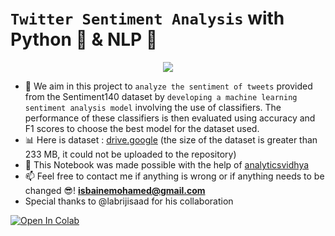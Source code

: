 # `Twitter Sentiment Analysis` with Python 🐍 & NLP 📙

<p align="center">
  <img src="https://user-images.githubusercontent.com/74627083/155904389-1383accb-1571-4f5b-ac33-9d9c0101f441.jpg" />
</p>

- 🎯 We aim in this project to `analyze the sentiment of tweets` provided from the Sentiment140 dataset by `developing a machine learning sentiment analysis model` involving the use of classifiers. The performance of these classifiers is then evaluated using accuracy and F1 scores to choose the best model for the dataset used.
- 📊 Here is dataset : [drive.google](https://drive.google.com/file/d/19IeqXU96-kDt6wy1wTNyhWrIw1jbK2Kx/view?usp=sharing) (the size of the dataset is greater than 233 MB, it could not be uploaded to the repository)
- 🙌 This Notebook was made possible with the help of [analyticsvidhya](https://www.analyticsvidhya.com/) 
- 📫 Feel free to contact me if anything is wrong or if anything needs to be changed 😎!  **isbainemohamed@gmail.com**
- Special thanks to @labrijisaad for his collaboration

<a href="https://colab.research.google.com/github/labrijisaad/Twitter-Sentiment-Analysis-with-Python/" target="_parent"><img src="https://colab.research.google.com/assets/colab-badge.svg" alt="Open In Colab"/></a>



